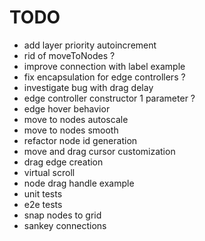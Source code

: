 # TODO

- add layer priority autoincrement
- rid of moveToNodes ?
- improve connection with label example
- fix encapsulation for edge controllers ?
- investigate bug with drag delay
- edge controller constructor 1 parameter ?
- edge hover behavior
- move to nodes autoscale
- move to nodes smooth
- refactor node id generation
- move and drag cursor customization
- drag edge creation
- virtual scroll
- node drag handle example
- unit tests
- e2e tests
- snap nodes to grid
- sankey connections
